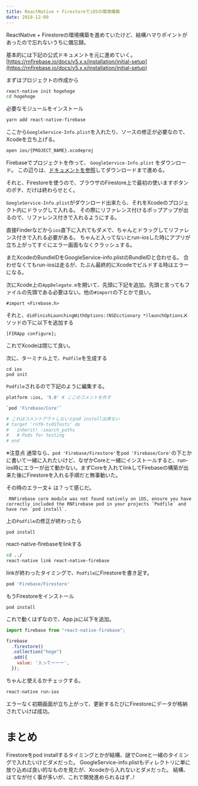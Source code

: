 ```yaml
---
title: ReactNative + FirestoreでiOSの環境構築
date: 2018-12-09
---
```


ReactNative + Firestoreの環境構築を進めていたけど、結構ハマりポイントがあったので忘れないうちに備忘録。

基本的には下記の公式ドキュメントを元に進めていく。
[https://rnfirebase.io/docs/v5.x.x/installation/initial-setup](https://rnfirebase.io/docs/v5.x.x/installation/initial-setup)

まずはプロジェクトの作成から
```bash
react-native init hogehoge
cd hogehoge
```

必要なモジュールをインストール
```bash
yarn add react-native-firebase
```

ここから`GoogleService-Info.plist`を入れたり、ソースの修正が必要なので、Xcodeを立ち上げる。
```bash
open ios/{PROJECT_NAME}.xcodeproj
```

Firebaseでプロジェクトを作って、 `GoogleService-Info.plist` をダウンロード。
この辺りは、[ドキュメントを参照](https://rnfirebase.io/docs/v5.x.x/installation/initial-setup)してダウンロードまで進める。

それと、Firestoreを使うので、ブラウザのFirestore上で最初の使いますボタンのポチ、だけは終わらせとく。

`GoogleService-Info.plist`がダウンロード出来たら、それをXcodeのプロジェクト内にドラッグして入れる。
その際にリファレンス付けるポップアップが出るので、リファレンス付きで入れるようにする。

直接Finderなどから`ios`直下に入れてもダメで、ちゃんとドラッグしてリファレンス付きで入れる必要がある。
ちゃんと入ってないとrun-iosした時にアプリが立ち上がってすぐにエラー画面もなくクラッシュする。
	
またXcodeのBundleIDをGoogleService-info.plistのBundleIDと合わせる。
合わせなくてもrun-iosは走るが、たぶん最終的にXcodeでビルドする時はエラーになる。

次にXcode上の`AppDelegate.m`を開いて、先頭に下記を追加。先頭と言ってもファイルの先頭である必要はない。他の`#import`の下とかで良い。
```
#import <Firebase.h>
```

それと、`didFinishLaunchingWithOptions:(NSDictionary *)launchOptions`メソッドの下に以下を追加する
```
[FIRApp configure];
```

これでXcodeは閉じて良い。

次に、ターミナル上で、`Podfile`を生成する
```
cd ios
pod init
```

`Podfile`されるので下記のように編集する。
```bash
platform :ios, '9.0' # ここのコメントを外す

`pod 'Firebase/Core'`

# これはコメントアウトしないとpod install出来ない
# target 'rnf9-tvOSTests' do
#   inherit! :search_paths
#   # Pods for testing
# end
```

※注意点
通常なら、`pod 'Firebase/Firestore'`を`pod 'Firebase/Core'`の下とかに書いて一緒に入れたいけど、なぜかCoreと一緒にインストールすると、run-ios時にエラーが出て動かない。まずCoreを入れてlinkしてFirebaseの構築が出来た後にFirestoreを入れる手順だと無事動いた。

その時のエラー文↓ は？って感じだ。
```
 RNFirebase core module was not found natively on iOS, ensure you have correctly included the RNFirebase pod in your projects `Podfile` and have run `pod install`.
```

上の`Podfile`の修正が終わったら
```
pod install
```

react-native-firebaseをlinkする
```bash
cd ../
react-native link react-native-firebase
```

linkが終わったタイミングで、`Podfile`にFirestoreを書き足す。
```bash
pod 'Firebase/Firestore'
```

もうFirestoreをインストール
```
pod install
```

これで動くはずなので、App.jsに以下を追加。
```js
import firebase from "react-native-firebase";

firebase
  .firestore()
  .collection("hoge")
  .add({
    value: '入ってーーー',
  });
```

ちゃんと使えるかチェックする。
```bash
react-native run-ios
```

エラーなく初期画面が立ち上がって、更新するたびにFirestoreにデータが格納されていけば成功。

# まとめ
Firestoreをpod installするタイミングとかが結構、謎でCoreと一緒のタイミングで入れたいけどダメだった。
GoogleService-info.plistもディレクトリに単に放り込めば良い的なものを見たが、Xcodeから入れないとダメだった。
結構、はてなが付く事が多いが、これで開発進められるはず..!
